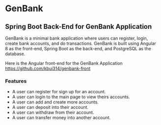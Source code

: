 # GenBank
## Spring Boot Back-End for GenBank Application
GenBank is a minimal bank application where users can register, login, create bank accounts, and do transactions.
GenBank is built using Angular 8 as the front-end, Spring Boot as the back-end, and PostgreSQL
as the database. 

Here is the Angular front-end for the GenBank Application https://github.com/kbui314/genbank-front

### Features
* A user can register for sign up for an account.
* A user can login to the main page to view theirs accounts.
* A user can add and create more accounts.
* A user can deposit into their account.
* A user can withdraw from their account.
* A user can transfer money into another account.
